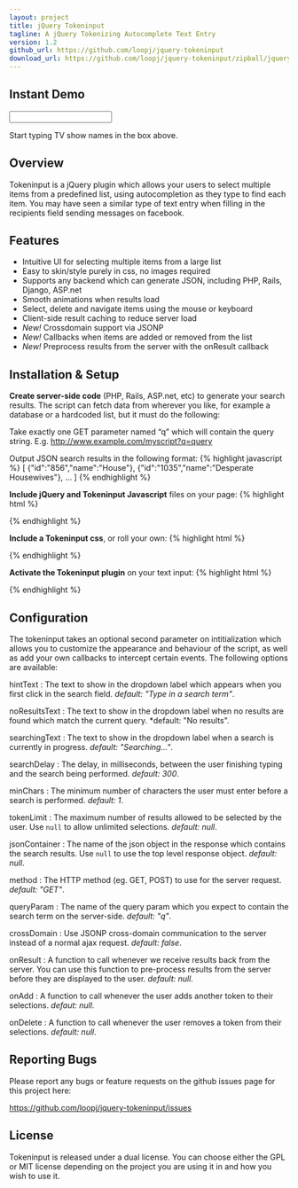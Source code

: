```yaml
---
layout: project
title: jQuery Tokeninput
tagline: A jQuery Tokenizing Autocomplete Text Entry
version: 1.2
github_url: https://github.com/loopj/jquery-tokeninput
download_url: https://github.com/loopj/jquery-tokeninput/zipball/jquery-tokeninput-1.2
---
```


<script type="text/javascript" src="https://github.com/loopj/jquery-tokeninput/raw/master/src/jquery.tokeninput.js"></script>
<link rel="stylesheet" href="https://github.com/loopj/jquery-tokeninput/raw/master/styles/token-input-facebook.css" type="text/css" />

<script type="text/javascript"> 
$(document).ready(function() {
    $("#tokeninput-demo").tokenInput("http://shell.loopj.com/tokeninput/tvshows.php", {
        classes: {
            tokenList: "token-input-list-facebook",
            token: "token-input-token-facebook",
            tokenDelete: "token-input-delete-token-facebook",
            selectedToken: "token-input-selected-token-facebook",
            highlightedToken: "token-input-highlighted-token-facebook",
            dropdown: "token-input-dropdown-facebook",
            dropdownItem: "token-input-dropdown-item-facebook",
            dropdownItem2: "token-input-dropdown-item2-facebook",
            selectedDropdownItem: "token-input-selected-dropdown-item-facebook",
            inputToken: "token-input-input-token-facebook"
        },
        crossDomain: true
    });
});
</script>

Instant Demo
------------
<input type="text" id="tokeninput-demo" />

Start typing TV show names in the box above.


Overview
--------
Tokeninput is a jQuery plugin which allows your users to select multiple items
from a predefined list, using autocompletion as they type to find each item.
You may have seen a similar type of text entry when filling in the recipients 
field sending messages on facebook.


Features
--------
- Intuitive UI for selecting multiple items from a large list
- Easy to skin/style purely in css, no images required
- Supports any backend which can generate JSON, including PHP, Rails, Django, ASP.net
- Smooth animations when results load
- Select, delete and navigate items using the mouse or keyboard
- Client-side result caching to reduce server load
- *New!* Crossdomain support via JSONP
- *New!* Callbacks when items are added or removed from the list
- *New!* Preprocess results from the server with the onResult callback


Installation & Setup
--------------------
**Create server-side code** (PHP, Rails, ASP.net, etc) to generate your
search results. The script can fetch data from wherever you like, for
example a database or a hardcoded list, but it must do the following:

Take exactly one GET parameter named “q” which will contain the query string.
E.g. http://www.example.com/myscript?q=query

Output JSON search results in the following format:
{% highlight javascript %}
[
    {"id":"856","name":"House"},
    {"id":"1035","name":"Desperate Housewives"},
    ...
]
{% endhighlight %}

**Include jQuery and Tokeninput Javascript** files on your page:
{% highlight html %}
<script type="text/javascript" src="https://ajax.googleapis.com/ajax/libs/jquery/1.4.4/jquery.min.js"></script>
<script type="text/javascript" src="yourfiles/jquery.tokeninput.js"></script>
{% endhighlight %}

**Include a Tokeninput css**, or roll your own:
{% highlight html %}
<link rel="stylesheet" type="text/css" href="yourfiles/token-input.css" />
{% endhighlight %}

**Activate the Tokeninput plugin** on your text input:
{% highlight html %}
<script type="text/javascript">
$(document).ready(function () {
    $("#my-text-input").tokenInput("/url/to/your/script/");
});
</script>
{% endhighlight %}


Configuration
-------------
The tokeninput takes an optional second parameter on intitialization which
allows you to customize the appearance and behaviour of the script, as well as
add your own callbacks to intercept certain events. The following options are
available:

hintText
:   The text to show in the dropdown label which appears when you first click 
    in the search field. *default: "Type in a search term"*.

noResultsText
:   The text to show in the dropdown label when no results are found which 
    match the current query. *default: "No results".

searchingText
:   The text to show in the dropdown label when a search is currently in
    progress. *default: "Searching..."*.

searchDelay
:   The delay, in milliseconds, between the user finishing typing and the
    search being performed. *default: 300*.

minChars
:   The minimum number of characters the user must enter before a search is
    performed. *default: 1*.

tokenLimit
:   The maximum number of results allowed to be selected by the user. Use 
    `null` to allow unlimited selections. *default: null*.

jsonContainer
:   The name of the json object in the response which contains the search
    results. Use `null` to use the top level response object. *default: null*.

method
:   The HTTP method (eg. GET, POST) to use for the server request. *default:
    "GET"*.

queryParam
:   The name of the query param which you expect to contain the search term
    on the server-side. *default: "q"*.

crossDomain
:   Use JSONP cross-domain communication to the server instead of a normal
    ajax request. *default: false*.

onResult
:   A function to call whenever we receive results back from the server. You 
    can use this function to pre-process results from the server before they
    are displayed to the user. *default: null*.

onAdd
:   A function to call whenever the user adds another token to their
    selections. *defaut: null*.

onDelete
:   A function to call whenever the user removes a token from their selections.
    *default: null*.


Reporting Bugs
--------------
Please report any bugs or feature requests on the github issues page for this
project here:

<https://github.com/loopj/jquery-tokeninput/issues>


License
-------
Tokeninput is released under a dual license. You can choose either the GPL or
MIT license depending on the project you are using it in and how you wish to
use it.